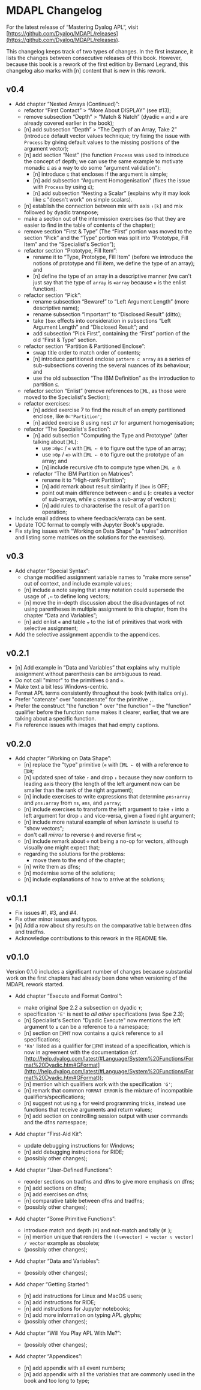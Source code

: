 # MDAPL Changelog

For the latest release of “Mastering Dyalog APL”, visit [https://github.com/Dyalog/MDAPL/releases](https://github.com/Dyalog/MDAPL/releases).

This changelog keeps track of two types of changes.
In the first instance, it lists the changes between consecutive releases of this book.
However, because this book is a rework of the first edition by Bernard Legrand,
this changelog also marks with [n] content that is new in this rework.

## v0.4

  - Add chapter “Nested Arrays (Continued)”:
    - refactor “First Contact” > “More About DISPLAY” (see #13);
    - remove subsection “Depth” > “Match & Natch” (dyadic `≡` and `≢` are already covered earlier in the book);
    - [n] add subsection “Depth” > “The Depth of an Array, Take 2” (introduce default vector values technique; try fixing the issue with `Process` by giving default values to the missing positions of the argument vector);
    - [n] add section “Nest” (the function `Process` was used to introduce the concept of depth; we can use the same example to motivate monadic `⊆` as a way to do some "argument validation"):
        - [n] introduce `⊆` that encloses if the argument is simple;
        - [n] add subsection “Argument Homogenisation” (fixes the issue with `Process` by using `⊆`);
        - [n] add subsection “Nesting a Scalar” (explains why it may look like `⊆` "doesn't work" on simple scalars).
    - [n] establish the connection between mix with axis `↑[k]` and mix followed by dyadic transpose;
    - make a section out of the intermission exercises (so that they are easier to find in the table of contents of the chapter);
    - remove section “First & Type” (The “First” portion was moved to the section “Pick” and the “Type” portion was split into “Prototype, Fill Item” and the “Specialist's Section”);
    - refactor section “Prototype, Fill Item”:
        - rename it to “Type, Prototype, Fill Item” (before we introduce the notions of prototype and fill item, we define the type of an array); and
        - [n] define the type of an array in a descriptive manner (we can't just say that the type of `array` is `∊array` because `∊` is the enlist function).
    - refactor section “Pick”:
        - rename subsection “Beware!” to “Left Argument Length” (more descriptive name);
        - rename subsection “Important” to “Disclosed Result” (ditto);
        - take `]box` effects into consideration in subsections “Left Argument Length” and “Disclosed Result”; and
        - add subsection “Pick First”, containing the “First” portion of the old “First & Type” section.
    - refactor section “Partition & Partitioned Enclose”:
        - swap title order to match order of contents;
        - [n] introduce partitioned enclose `pattern ⊂ array` as a series of sub-subsections covering the several nuances of its behaviour; and
        - use the old subsection “The IBM Definition” as the introduction to partition `⊆`.
    - refactor section “Enlist” (remove references to `⎕ML`, as those were moved to the Specialist's Section);
    - refactor exercises:
        - [n] added exercise 7 to find the result of an empty partitioned enclose, like `0⊂'Partition'`;
        - [n] added exercise 8 using nest `⊆Y` for argument homogenisation;
    - refactor “The Specialist's Section”:
        - [n] add subsection "Computing the Type and Prototype" (after talking about `⎕ML`):
            - use `⊃0⍴⊂` / `∊` with `⎕ML ← 0` to figure out the type of an array;
            - use `⊃0⍴` / `∊⊃` with `⎕ML ← 0` to figure out the prototype of an array; and
            - [n] include recursive dfn to compute type when `⎕ML ≥ 0`.
        - refactor “The IBM Partition on Matrices”:
            - rename it to “High-rank Partition”;
            - [n] add remark about result similarity if `]box` is OFF;
            - point out main difference between `⊂` and `⊆` (`⊂` creates a vector of sub-arrays, while `⊆` creates a sub-array of vectors);
            - [n] add rules to characterise the result of a partition operation;
  - Include email address to where feedback/errata can be sent.
  - Update TOC format to comply with Jupyter Book's upgrade.
  - Fix styling issues with “Working on Data Shape” (a “rules” admonition and listing some matrices on the solutions for the exercises).

## v0.3

 - Add chapter “Special Syntax”:
   - change modified assignment variable names to "make more sense" out of context, and include example values;
   - [n] include a note saying that array notation could supersede the usage of `,←` to define long vectors;
   - [n] move the in-depth discussion about the disadvantages of not using parentheses in multiple assignment to this chapter, from the chapter “Data and Variables”;
   - [n] add enlist `∊` and table `⍪` to the list of primitives that work with selective assignment;
 - Add the selective assignment appendix to the appendices.

## v0.2.1

 - [n] Add example in “Data and Variables” that explains why multiple assignment without parenthesis can be ambiguous to read.
 - Do not call "mirror" to the primitives `⌽` and `⊖`.
 - Make text a bit less Windows-centric.
 - Format APL terms consistently throughout the book (with italics only).
 - Prefer "catenate" over "concatenate" for the primitive `,`.
 - Prefer the construct "the function <name>" over "the <name> function" – the "function" qualifier before the function name makes it clearer, earlier, that we are talking about a specific function.
 - Fix reference issues with images that had empty captions.

## v0.2.0

 - Add chapter “Working on Data Shape”:
   - [n] replace the "type" primitive (`∊` with `⎕ML ← 0`) with a reference to `⎕DR`;
   - [n] updated spec of take `↑` and drop `↓` because they now conform to leading axis theory (the length of the left argument now can be smaller than the rank of the right argument);
   - [n] include exercises to write expressions that determine `⍴ns↑array` and `⍴ns↓array` from `ns`, `≢ns`, and `⍴array`;
   - [n] include exercises to transform the left argument to take `↑` into a left argument for drop `↓` and vice-versa, given a fixed right argument;
   - [n] include more natural example of when _laminate_ is useful to "show vectors";
   - don't call _mirror_ to reverse `⌽` and reverse first `⊖`;
   - [n] include remark about `⊖` not being a no-op for vectors, although visually one might expect that;
   - regarding the solutions for the problems:
     - move them to the end of the chapter;
    - [n] write them as dfns;
    - [n] modernise some of the solutions;
    - [n] include explanations of how to arrive at the solutions;

## v0.1.1

 - Fix issues #1, #3, and #4.
 - Fix other minor issues and typos.
 - [n] Add a row about shy results on the comparative table between dfns and tradfns.
 - Acknowledge contributions to this rework in the README file.

## v0.1.0

Version 0.1.0 includes a significant number of changes because
substantial work on the first chapters had already been done
when versioning of the MDAPL rework started.

 - Add chapter “Execute and Format Control”:
   - make original Spe 2.2 a subsection on dyadic `⍕`;
   - specification `'E'` is next to _all other_ specifications (was Spe 2.3);
   - [n] Specialist's Section "Dyadic Execute" now mentions the left argument to `⍎` can be a reference to a namespace;
   - [n] section on `⎕FMT` now contains a quick reference to all specifications;
   - `'Kn'` listed as a qualifier for `⎕FMT` instead of a specification, which is now in agreement with the documentation (cf. [http://help.dyalog.com/latest/#Language/System%20Functions/Format%20Dyadic.htm#GFormat](http://help.dyalog.com/latest/#Language/System%20Functions/Format%20Dyadic.htm#GFormat));
   - [n] mention which qualifiers work with the specification `'G'`;
   - [n] remark that common `FORMAT ERROR` is the mixture of incompatible qualifiers/specifications;
   - [n] suggest not using `⍎` for weird programming tricks, instead use functions that receive arguments and return values;
   - [n] add section on controlling session output with user commands and the dfns namespace;
   
 - Add chapter “First-Aid Kit”:
   - update debugging instructions for Windows;
   - [n] add debugging instructions for RIDE;
   - (possibly other changes);
   
 - Add chapter “User-Defined Functions”:
   - reorder sections on tradfns and dfns to give more emphasis on dfns;
   - [n] add sections on dfns;
   - [n] add exercises on dfns;
   - [n] comparative table between dfns and tradfns;
   - (possibly other changes);
   
 - Add chapter “Some Primitive Functions”:
   - introduce match and depth (≡) and not-match and tally (≢);
   - [n] mention unique that renders the `((⍳≢vector) = vector ⍳ vector) / vector` example as obsolete;
   - (possibly other changes);
   
 - Add chapter “Data and Variables”:
   - (possibly other changes);
   
 - Add chaper “Getting Started”:
   - [n] add instructions for Linux and MacOS users;
   - [n] add instructions for RIDE;
   - [n] add instructions for Jupyter notebooks;
   - [n] add more information on typing APL glyphs;
   - (possibly other changes);
   
 - Add chapter “Will You Play APL With Me?”:
   - (possibly other changes);
   
 - Add chapter “Appendices”:
   - [n] add appendix with all event numbers;
   - [n] add appendix with all the variables that are commonly used in the book and too long to type;

